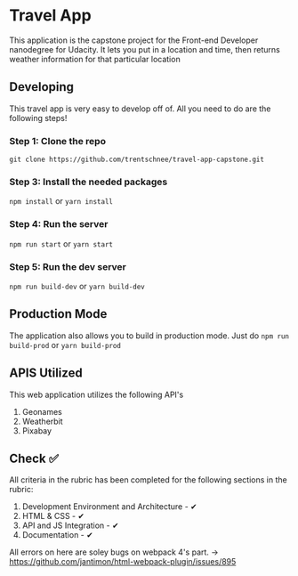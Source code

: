 #               Travel App

This application is the capstone project for the Front-end Developer nanodegree for Udacity. It lets you put in a location and time, then returns weather information for that particular location



## Developing 

This travel app is very easy to develop off of. All you need to do are the following steps!


### Step 1: Clone the repo
`git clone https://github.com/trentschnee/travel-app-capstone.git`

### Step 3: Install the needed packages
`npm install`  or `yarn install`

### Step 4: Run the server

`npm run start` or `yarn start`

### Step 5: Run the dev server

`npm run build-dev` or `yarn build-dev`

## Production Mode
The application also allows you to build in production mode. Just do `npm run build-prod` or `yarn build-prod`

## APIS Utilized

This web application utilizes the following API's

1. Geonames
2. Weatherbit
3. Pixabay

## Check ✅

All criteria in the rubric has been completed for the following sections in the rubric:

1. Development Environment and Architecture - ✔
2. HTML & CSS - ✔
2. API and JS Integration - ✔
2. Documentation - ✔

All errors on here are soley bugs on webpack 4's part.  -> https://github.com/jantimon/html-webpack-plugin/issues/895


